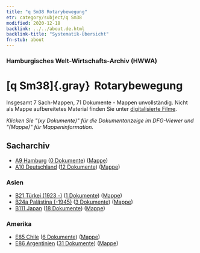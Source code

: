 ```yaml
---
title: "q Sm38 Rotarybewegung"
etr: category/subject/q Sm38
modified: 2020-12-18
backlink: ../../about.de.html
backlink-title: "Systematik-Übersicht"
fn-stub: about
---
```


### Hamburgisches Welt-Wirtschafts-Archiv (HWWA)
# [q Sm38]{.gray}&#8201; Rotarybewegung&#160; 




Insgesamt 7 Sach-Mappen, 71 Dokumente - Mappen unvollständig.
Nicht als Mappe aufbereitetes Material finden Sie unter [digitalisierte Filme](/film/h1_sh).

_Klicken Sie "(xy Dokumente)" für die Dokumentanzeige im DFG-Viewer und "(Mappe)" für Mappeninformation._

## Sacharchiv



- [A9 Hamburg](../../../geo/about.de.html#A9) (<a href="https://dfg-viewer.de/show/?tx_dlf[id]=https://pm20.zbw.eu/mets/sh/1409xx/140905/1459xx/145990/public.mets.de.xml" target="_blank">0 Dokumente</a>) ([Mappe](http://purl.org/pressemappe20/folder/sh/140905,145990))
- [A10 Deutschland](../../../geo/about.de.html#A10) (<a href="https://dfg-viewer.de/show/?tx_dlf[id]=https://pm20.zbw.eu/mets/sh/1261xx/126128/1459xx/145990/public.mets.de.xml" target="_blank">12 Dokumente</a>) ([Mappe](http://purl.org/pressemappe20/folder/sh/126128,145990))

### Asien

- [B21 Türkei (1923 -)](../../../geo/about.de.html#B21) (<a href="https://dfg-viewer.de/show/?tx_dlf[id]=https://pm20.zbw.eu/mets/sh/1411xx/141111/1459xx/145990/public.mets.de.xml" target="_blank">1 Dokumente</a>) ([Mappe](http://purl.org/pressemappe20/folder/sh/141111,145990))
- [B24a Palästina (-1945)](../../../geo/about.de.html#B24a) (<a href="https://dfg-viewer.de/show/?tx_dlf[id]=https://pm20.zbw.eu/mets/sh/1411xx/141115/1459xx/145990/public.mets.de.xml" target="_blank">3 Dokumente</a>) ([Mappe](http://purl.org/pressemappe20/folder/sh/141115,145990))
- [B111 Japan](../../../geo/about.de.html#B111) (<a href="https://dfg-viewer.de/show/?tx_dlf[id]=https://pm20.zbw.eu/mets/sh/1412xx/141272/1459xx/145990/public.mets.de.xml" target="_blank">18 Dokumente</a>) ([Mappe](http://purl.org/pressemappe20/folder/sh/141272,145990))

### Amerika

- [E85 Chile](../../../geo/about.de.html#E85) (<a href="https://dfg-viewer.de/show/?tx_dlf[id]=https://pm20.zbw.eu/mets/sh/1416xx/141691/1459xx/145990/public.mets.de.xml" target="_blank">6 Dokumente</a>) ([Mappe](http://purl.org/pressemappe20/folder/sh/141691,145990))
- [E86 Argentinien](../../../geo/about.de.html#E86) (<a href="https://dfg-viewer.de/show/?tx_dlf[id]=https://pm20.zbw.eu/mets/sh/1416xx/141692/1459xx/145990/public.mets.de.xml" target="_blank">31 Dokumente</a>) ([Mappe](http://purl.org/pressemappe20/folder/sh/141692,145990))



